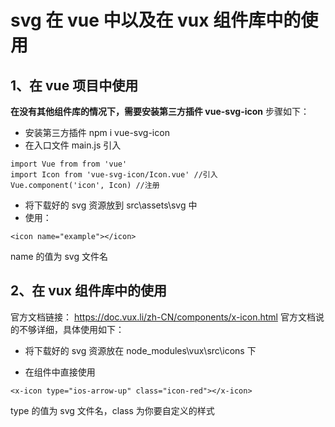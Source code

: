 # svg 在 vue 中以及在 vux 组件库中的使用

## 1、在 vue 项目中使用

**在没有其他组件库的情况下，需要安装第三方插件 vue-svg-icon**
步骤如下：

- 安装第三方插件
  npm i vue-svg-icon
- 在入口文件 main.js 引入

```
import Vue from from 'vue'
import Icon from 'vue-svg-icon/Icon.vue' //引入
Vue.component('icon', Icon) //注册
```

- 将下载好的 svg 资源放到 src\assets\svg 中
- 使用：

```
<icon name="example"></icon>
```

name 的值为 svg 文件名

## 2、在 vux 组件库中的使用

官方文档链接：
https://doc.vux.li/zh-CN/components/x-icon.html
官方文档说的不够详细，具体使用如下：

- 将下载好的 svg 资源放在 node_modules\vux\src\icons 下

- 在组件中直接使用

```
<x-icon type="ios-arrow-up" class="icon-red"></x-icon>
```

type 的值为 svg 文件名，class 为你要自定义的样式
